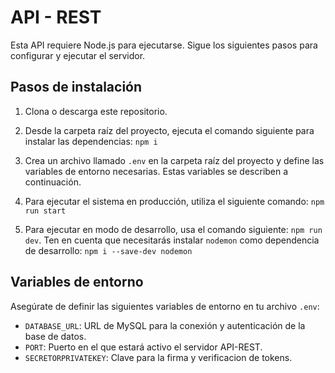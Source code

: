 # API - REST

Esta API requiere Node.js para ejecutarse. Sigue los siguientes pasos para configurar y ejecutar el servidor.

## Pasos de instalación

1. Clona o descarga este repositorio.

2. Desde la carpeta raíz del proyecto, ejecuta el comando siguiente para instalar las dependencias: `npm i`

3. Crea un archivo llamado `.env` en la carpeta raíz del proyecto y define las variables de entorno necesarias. Estas variables se describen a continuación.

4. Para ejecutar el sistema en producción, utiliza el siguiente comando: `npm run start`

5. Para ejecutar en modo de desarrollo, usa el comando siguiente: `npm run dev`. Ten en cuenta que necesitarás instalar `nodemon` como dependencia de desarrollo: `npm i --save-dev nodemon`

## Variables de entorno

Asegúrate de definir las siguientes variables de entorno en tu archivo `.env`:

- `DATABASE_URL`: URL de MySQL para la conexión y autenticación de la base de datos.
- `PORT`: Puerto en el que estará activo el servidor API-REST.
- `SECRETORPRIVATEKEY`: Clave para la firma y verificacion de tokens.
